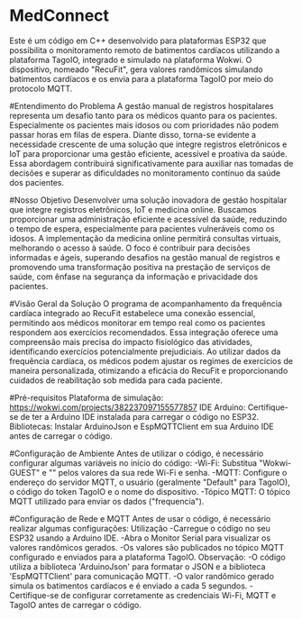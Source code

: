 # MedConnect
Este é um código em C++ desenvolvido para plataformas ESP32 que possibilita o monitoramento remoto de batimentos cardíacos utilizando a plataforma TagoIO, integrado e simulado na plataforma Wokwi. O dispositivo, nomeado "RecuFit", gera valores randômicos simulando batimentos cardíacos e os envia para a plataforma TagoIO por meio do protocolo MQTT.

#Entendimento do Problema
 A gestão manual de registros hospitalares representa um desafio tanto para os médicos quanto para os pacientes. Especialmente os pacientes mais idosos ou com prioridades não podem passar horas em filas de espera. Diante disso, torna-se evidente a necessidade crescente de uma solução que integre registros eletrônicos e IoT para proporcionar uma gestão eficiente, acessível e proativa da saúde. Essa abordagem contribuirá significativamente para auxiliar nas tomadas de decisões e superar as dificuldades no monitoramento contínuo da saúde dos pacientes. 

#Nosso Objetivo
Desenvolver uma solução inovadora de gestão hospitalar que integre registros eletrônicos, IoT e medicina online. Buscamos proporcionar uma administração eficiente e acessível da saúde, reduzindo o tempo de espera, especialmente para pacientes vulneráveis como os idosos. A implementação da medicina online permitirá consultas virtuais, melhorando o acesso à saúde. O foco é contribuir para decisões informadas e ágeis, superando desafios na gestão manual de registros e promovendo uma transformação positiva na prestação de serviços de saúde, com ênfase na segurança da informação e privacidade dos pacientes. 

#Visão Geral da Solução
O programa de acompanhamento da frequência cardíaca integrado ao RecuFit estabelece uma conexão essencial, permitindo aos médicos monitorar em tempo real como os pacientes respondem aos exercícios recomendados. Essa integração oferece uma compreensão mais precisa do impacto fisiológico das atividades, identificando exercícios potencialmente prejudiciais. Ao utilizar dados da frequência cardíaca, os médicos podem ajustar os regimes de exercícios de maneira personalizada, otimizando a eficácia do RecuFit e proporcionando cuidados de reabilitação sob medida para cada paciente.

#Pré-requisitos
Plataforma de simulação: https://wokwi.com/projects/382237097155577857
IDE Arduino: Certifique-se de ter a Arduino IDE instalada para carregar o código no ESP32.
Bibliotecas: Instalar ArduinoJson e EspMQTTClient em sua Arduino IDE antes de carregar o código.

#Configuração de Ambiente
Antes de utilizar o código, é necessário configurar algumas variáveis no início do código:
-Wi-Fi: Substitua "Wokwi-GUEST" e "" pelos valores da sua rede Wi-Fi e senha. -MQTT: Configure o endereço do servidor MQTT, o usuário (geralmente "Default" para TagoIO), o código do token TagoIO e o nome do dispositivo. -Tópico MQTT: O tópico MQTT utilizado para enviar os dados ("frequencia").

#Configuração de Rede e MQTT
Antes de usar o código, é necessário realizar algumas configurações:
Utilização
-Carregue o código no seu ESP32 usando a Arduino IDE. -Abra o Monitor Serial para visualizar os valores randômicos gerados. -Os valores são publicados no tópico MQTT configurado e enviados para a plataforma TagoIO.
Observação:
-O código utiliza a biblioteca 'ArduinoJson' para formatar o JSON e a biblioteca 'EspMQTTClient' para comunicação MQTT. -O valor randômico gerado simula os batimentos cardíacos e é enviado a cada 5 segundos. -Certifique-se de configurar corretamente as credenciais Wi-Fi, MQTT e TagoIO antes de carregar o código.
